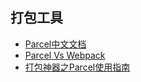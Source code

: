 ## 打包工具
* [Parcel中文文档](https://www.parceljs.cn/)
* [Parcel Vs Webpack](https://segmentfault.com/a/1190000012612891)
* [打包神器之Parcel使用指南](https://www.jianshu.com/p/42f98e04312f)
